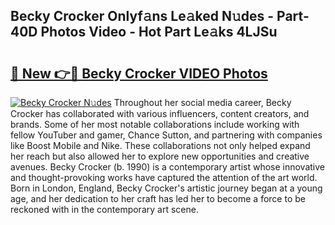 ## Becky Crocker Onlyf𝚊ns Le𝚊ked N𝚞des - Part-40D Photos Video - Hot Part Le𝚊ks 4LJSu

# <h2><a href="http://ac49971.deff.icu/?id=Becky+Crocker">🔗 New 👉🔴 Becky Crocker VIDEO Photos</a></h2>

[![Becky Crocker N𝚞des](https://i.imgur.com/rIISA9y.gif)](http://ac49971.deff.icu/?id=Becky+Crocker)
Throughout her social media career, Becky Crocker has collaborated with various influencers, content creators, and brands. Some of her most notable collaborations include working with fellow YouTuber and gamer, Chance Sutton, and partnering with companies like Boost Mobile and Nike. These collaborations not only helped expand her reach but also allowed her to explore new opportunities and creative avenues. Becky Crocker (b. 1990) is a contemporary artist whose innovative and thought-provoking works have captured the attention of the art world. Born in London, England, Becky Crocker's artistic journey began at a young age, and her dedication to her craft has led her to become a force to be reckoned with in the contemporary art scene.
